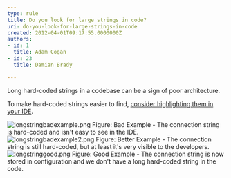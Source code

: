 ```yaml
---
type: rule
title: Do you look for large strings in code?
uri: do-you-look-for-large-strings-in-code
created: 2012-04-01T09:17:55.0000000Z
authors:
- id: 1
  title: Adam Cogan
- id: 23
  title: Damian Brady

---
```


 
Long hard-coded strings in a codebase can be a sign of poor architecture.
 
​To make hard-coded strings easier to find, [consider highlighting them in your IDE](/SoftwareDevelopment/RulesToBetterDotNETProjects/Pages/HlightStrings.aspx).

![longstringbadexample.png](/SoftwareDevelopment/RulestobetterArchitectureandCodeReview/PublishingImages/LongStringBadExample.png)
Figure: Bad Example - The connection string is hard-coded and isn't easy to see in the IDE.![longstringbadexample2.png](/SoftwareDevelopment/RulestobetterArchitectureandCodeReview/PublishingImages/longstringbadexample2.png)
Figure: Better Example - The connection string is still hard-coded, but at least it's very visible to the developers.![longstringgood.png](/SoftwareDevelopment/RulestobetterArchitectureandCodeReview/PublishingImages/ShortStrings.png)
Figure: Good Example - The connection string is now stored in configuration and we don't have a long hard-coded string in the code.

